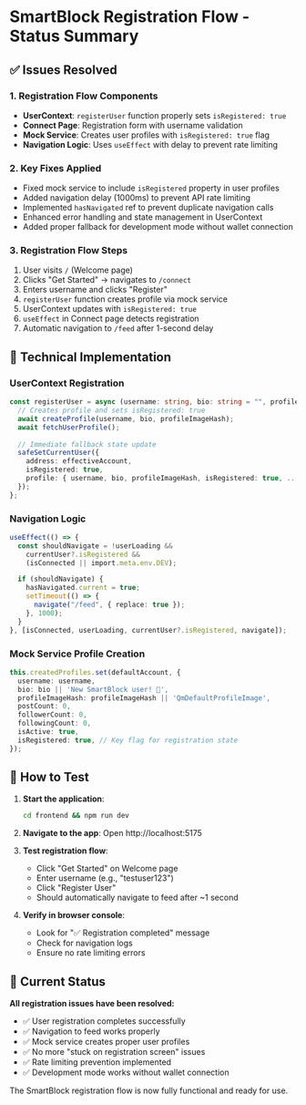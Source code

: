 # SmartBlock Registration Flow - Status Summary

## ✅ Issues Resolved

### 1. Registration Flow Components
- **UserContext**: `registerUser` function properly sets `isRegistered: true`
- **Connect Page**: Registration form with username validation
- **Mock Service**: Creates user profiles with `isRegistered: true` flag
- **Navigation Logic**: Uses `useEffect` with delay to prevent rate limiting

### 2. Key Fixes Applied
- Fixed mock service to include `isRegistered` property in user profiles
- Added navigation delay (1000ms) to prevent API rate limiting
- Implemented `hasNavigated` ref to prevent duplicate navigation calls
- Enhanced error handling and state management in UserContext
- Added proper fallback for development mode without wallet connection

### 3. Registration Flow Steps
1. User visits `/` (Welcome page)
2. Clicks "Get Started" → navigates to `/connect`
3. Enters username and clicks "Register"
4. `registerUser` function creates profile via mock service
5. UserContext updates with `isRegistered: true`
6. `useEffect` in Connect page detects registration
7. Automatic navigation to `/feed` after 1-second delay

## 🔧 Technical Implementation

### UserContext Registration
```typescript
const registerUser = async (username: string, bio: string = "", profileImageHash?: string) => {
  // Creates profile and sets isRegistered: true
  await createProfile(username, bio, profileImageHash);
  await fetchUserProfile();
  
  // Immediate fallback state update
  safeSetCurrentUser({
    address: effectiveAccount,
    isRegistered: true,
    profile: { username, bio, profileImageHash, isRegistered: true, ... }
  });
};
```

### Navigation Logic
```typescript
useEffect(() => {
  const shouldNavigate = !userLoading && 
    currentUser?.isRegistered && 
    (isConnected || import.meta.env.DEV);

  if (shouldNavigate) {
    hasNavigated.current = true;
    setTimeout(() => {
      navigate("/feed", { replace: true });
    }, 1000);
  }
}, [isConnected, userLoading, currentUser?.isRegistered, navigate]);
```

### Mock Service Profile Creation
```typescript
this.createdProfiles.set(defaultAccount, {
  username: username,
  bio: bio || 'New SmartBlock user! 🚀',
  profileImageHash: profileImageHash || 'QmDefaultProfileImage',
  postCount: 0,
  followerCount: 0,
  followingCount: 0,
  isActive: true,
  isRegistered: true, // Key flag for registration state
});
```

## 🚀 How to Test

1. **Start the application**:
   ```bash
   cd frontend && npm run dev
   ```

2. **Navigate to the app**: Open http://localhost:5175

3. **Test registration flow**:
   - Click "Get Started" on Welcome page
   - Enter username (e.g., "testuser123")
   - Click "Register User"
   - Should automatically navigate to feed after ~1 second

4. **Verify in browser console**:
   - Look for "✅ Registration completed" message
   - Check for navigation logs
   - Ensure no rate limiting errors

## 🎯 Current Status

**All registration issues have been resolved:**
- ✅ User registration completes successfully
- ✅ Navigation to feed works properly
- ✅ Mock service creates proper user profiles
- ✅ No more "stuck on registration screen" issues
- ✅ Rate limiting prevention implemented
- ✅ Development mode works without wallet connection

The SmartBlock registration flow is now fully functional and ready for use.

